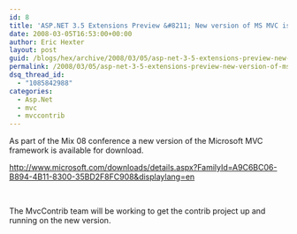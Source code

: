 ```yaml
---
id: 8
title: 'ASP.NET 3.5 Extensions Preview &#8211; New version of MS MVC is available.'
date: 2008-03-05T16:53:00+00:00
author: Eric Hexter
layout: post
guid: /blogs/hex/archive/2008/03/05/asp-net-3-5-extensions-preview-new-version-of-ms-mvc-is-available.aspx
permalink: /2008/03/05/asp-net-3-5-extensions-preview-new-version-of-ms-mvc-is-available/
dsq_thread_id:
  - "1085842988"
categories:
  - Asp.Net
  - mvc
  - mvccontrib
---
```

As part of the Mix 08 conference a new version of the Microsoft MVC framework is available for download.


  


<http://www.microsoft.com/downloads/details.aspx?FamilyId=A9C6BC06-B894-4B11-8300-35BD2F8FC908&displaylang=en>


  


&nbsp;


  


The MvcContrib team will be working to get the contrib project up and running on the new version.
